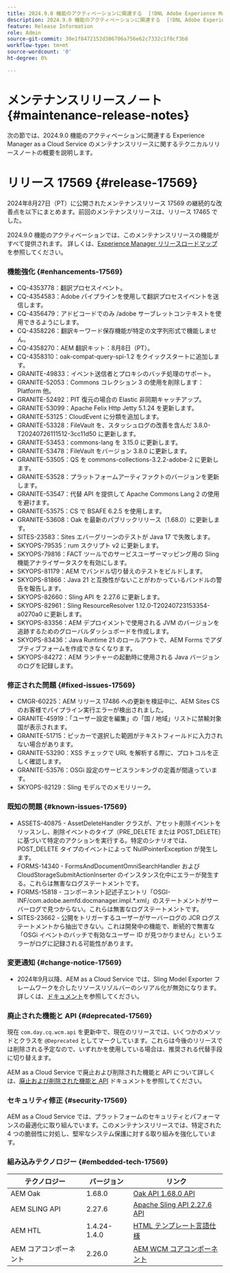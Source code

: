 ```yaml
---
title: 2024.9.0 機能のアクティベーションに関連する  [!DNL Adobe Experience Manager]  as a Cloud Service のメンテナンスリリースノート。
description: 2024.9.0 機能のアクティベーションに関連する  [!DNL Adobe Experience Manager]  as a Cloud Service のメンテナンスリリースノート。
feature: Release Information
role: Admin
source-git-commit: 30e1f8472152d306706a756e62c7332c1f0cf3b8
workflow-type: tm+mt
source-wordcount: '0'
ht-degree: 0%

---
```


# メンテナンスリリースノート {#maintenance-release-notes}

次の節では、2024.9.0 機能のアクティベーションに関連する Experience Manager as a Cloud Service のメンテナンスリリースに関するテクニカルリリースノートの概要を説明します。

# リリース 17569 {#release-17569}

2024年8月27日（PT）に公開されたメンテナンスリリース 17569 の継続的な改善点を以下にまとめます。前回のメンテナンスリリースは、リリース 17465 でした。

2024.9.0 機能のアクティベーションでは、このメンテナンスリリースの機能がすべて提供されます。 詳しくは、[Experience Manager リリースロードマップ](https://experienceleague.adobe.com/ja/docs/experience-manager-release-information/aem-release-updates/update-releases-roadmap)を参照してください。

### 機能強化 {#enhancements-17569}

* CQ-4353778：翻訳プロセスイベント。
* CQ-4354583：Adobe パイプラインを使用して翻訳プロセスイベントを送信します。
* CQ-4356479：アドビコードでのみ /adobe サーブレットコンテキストを使用できるようにします。
* CQ-4358226：翻訳キーワード保存機能が特定の文字列形式で機能しません。
* CQ-4358270：AEM 翻訳キット：8月8日（PT）。
* CQ-4358310：oak-compat-query-spi-1.2 をクイックスタートに追加します。
* GRANITE-49833：イベント送信者とプロキシのバッチ処理のサポート。
* GRANITE-52053：Commons コレクション 3 の使用を削除します：Platform 他。
* GRANITE-52492：PIT 復元の場合の Elastic 非同期キャッチアップ。
* GRANITE-53099：Apache Felix Http Jetty 5.1.24 を更新します。
* GRANITE-53125：CloudEvent に分類を追加します。
* GRANITE-53328：FileVault を、スタッシュログの改善を含んだ 3.8.0-T20240726111512-3cc11d50 に更新します。
* GRANITE-53453：commons-lang を 3.15.0 に更新します。
* GRANITE-53478：FileVault をバージョン 3.8.0 に更新します。
* GRANITE-53505：QS を commons-collections-3.2.2-adobe-2 に更新します。
* GRANITE-53528：プラットフォームアーティファクトのバージョンを更新します。
* GRANITE-53547：代替 API を提供して Apache Commons Lang 2 の使用を避けます。
* GRANITE-53575：CS で BSAFE 6.2.5 を使用します。
* GRANITE-53608：Oak を最新のパブリックリリース（1.68.0）に更新します。
* SITES-23583：Sites エバーグリーンのテストが Java 17 で失敗します。
* SKYOPS-79535：rum スクリプト v2 に更新します。
* SKYOPS-79816：FACT ツールでのサービスユーザーマッピング用の Sling 機能アナライザータスクを有効にします。
* SKYOPS-81179：AEM でバンドル切り替えのテストをビルドします。
* SKYOPS-81866：Java 21 と互換性がないことがわかっているバンドルの警告を報告します。
* SKYOPS-82660：Sling API を 2.27.6 に更新します。
* SKYOPS-82961：Sling ResourceResolver 1.12.0-T20240723153354-a0270a0 に更新します。
* SKYOPS-83356：AEM デプロイメントで使用される JVM のバージョンを追跡するためのグローバルダッシュボードを作成します。
* SKYOPS-83436：Java Runtime 21 のロールアウトで、AEM Forms でアダプティブフォームを作成できなくなります。
* SKYOPS-84272：AEM ランチャーの起動時に使用される Java バージョンのログを記録します。

### 修正された問題 {#fixed-issues-17569}

* CMGR-60225：AEM リリース 17486 への更新を検証中に、AEM Sites CS のお客様でパイプライン実行エラーが検出されました。
* GRANITE-45919：「ユーザー設定を編集」の「国 / 地域」リストに禁輸対象国が表示されます。
* GRANITE-51715：ピッカーで選択した範囲がテキストフィールドに入力されない場合があります。
* GRANITE-53290：XSS チェックで URL を解析する際に、プロトコルを正しく確認します。
* GRANITE-53576：OSGi 設定のサービスランキングの定義が間違っています。
* SKYOPS-82129：Sling モデルでのメモリリーク。

### 既知の問題 {#known-issues-17569}

* ASSETS-40875 - AssetDeleteHandler クラスが、アセット削除イベントをリッスンし、削除イベントのタイプ（PRE_DELETE または POST_DELETE）に基づいて特定のアクションを実行する。特定のシナリオでは、POST_DELETE タイプのイベントによって NullPointerException が発生します。
* FORMS-14340 - FormsAndDocumentOmniSearchHandler および CloudStorageSubmitActionInserter のインスタンス化中にエラーが発生する。これらは無害なログステートメントです。
* FORMS-15818 - コンポーネント記述子エントリ「OSGI-INF/com.adobe.aemfd.docmanager.impl.*.xml」のステートメントがサーバーログで見つからない。これらは無害なログステートメントです。
* SITES-23662 - 公開をトリガーするユーザーがサーバーログの JCR ログステートメントから抽出できない。これは開発中の機能で、断続的で無害な「OSGi イベントのバッチで有効なユーザー ID が見つかりません」というエラーがログに記録される可能性があります。

### 変更通知 {#change-notice-17569}

* 2024年9月以降、AEM as a Cloud Service では、Sling Model Exporter フレームワークを介したリソースリゾルバーのシリアル化が無効になります。 詳しくは、[ドキュメント](/help/implementing/developing/hybrid/disallow-the-serialization-of-resourceresolvers-via-sling-model-exporter.md)を参照してください。

### 廃止された機能と API {#deprecated-17569}

現在 `com.day.cq.wcm.api` を更新中で、現在のリリースでは、いくつかのメソッドとクラスを `@Deprecated` としてマークしています。これらは今後のリリースでは削除される予定なので、いずれかを使用している場合は、推奨される代替手段に切り替えます。

AEM as a Cloud Service で廃止および削除された機能と API について詳しくは、[廃止および削除された機能と API](/help/release-notes/deprecated-removed-features.md) ドキュメントを参照してください。

### セキュリティ修正 {#security-17569}

AEM as a Cloud Service では、プラットフォームのセキュリティとパフォーマンスの最適化に取り組んでいます。このメンテナンスリリースでは、特定された 4 つの脆弱性に対処し、堅牢なシステム保護に対する取り組みを強化しています。

### 組み込みテクノロジー {#embedded-tech-17569}

| テクノロジー | バージョン | リンク |
|---|---|---|
| AEM Oak | 1.68.0 | [Oak API 1.68.0 API](https://www.javadoc.io/doc/org.apache.jackrabbit/oak-api/1.68.0/index.html) |
| AEM SLING API | 2.27.6 | [Apache Sling API 2.27.6 API](https://www.javadoc.io/doc/org.apache.sling/org.apache.sling.api/latest/index.html) |
| AEM HTL | 1.4.24-1.4.0 | [HTML テンプレート言語仕様](https://github.com/adobe/htl-spec) |
| AEM コアコンポーネント | 2.26.0 | [AEM WCM コアコンポーネント](https://github.com/adobe/aem-core-wcm-components) |

